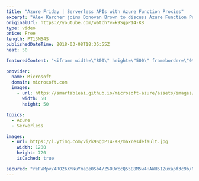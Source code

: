 ```yaml
---
title: "Azure Friday | Serverless APIs with Azure Function Proxies"
excerpt: "Alex Karcher joins Donovan Brown to discuss Azure Function Proxies, the serverless API toolbox. Proxies give you a truly serverless experience to manage your APIs with dynamic billing and scaling, and a super simple setup process.  For more information, see:  Azure Functions Proxies is now Generally"
originalUrl: https://youtube.com/watch?v=k9SgpP14-K8
type: video
price: Free
length: PT13M54S
publishedDateTime: 2018-03-08T18:35:55Z
heat: 50

featuredContent: "<iframe width=\"800\" height=\"500\" frameborder=\"0\" src=\"https://www.youtube.com/embed/k9SgpP14-K8\" allow=\"accelerometer; autoplay; encrypted-media; gyroscope; picture-in-picture\" allowfullscreen></iframe>"

provider:
  name: Microsoft
  domain: microsoft.com
  images:
    - url: https://smartableai.github.io/microsoft-azure/assets/images/organizations/microsoft.com-50x50.jpg
      width: 50
      height: 50

topics:
  - Azure
  - Serverless

images:
  - url: https://i.ytimg.com/vi/k9SgpP14-K8/maxresdefault.jpg
    width: 1280
    height: 720
    isCached: true

secured: "reFVMpv/4RO26XMNuYmaBe0Sb4/Z5OUWccQ55E8M5w4HAWH512uxapf3c9b/NdYqy+Au3Jgyq10XYXUqYACC34xj8G4CwHCegQPMhWGar58dR9larqQ73P52cl8MKSeNKUe9Rw0gu/BKd6dtw0Ngmclz/0fYD4uOAr61P3lMKHGQoqCRUIpDVR1IUgZwAyc5XpwFG3DjLQblcAqoE151/L2dAvX9MrCNrhc74xOpu9wsXh2MRr4IJcXKsEST56qVboDa9Aq6ggzfn+MZmHX+xBRY99WvdtMq0a4fRRG271rWbX3/De9ioJdTcGpf+j6ByECVy8yKw7UmtiGArNUh3/287hhoWPRMr+hYYgBC1Iz2RIijlrnf501Jdv/SBRG7UIL/jeWgg6DChPM2rFjfpEX24YcSs05HyOJu5YnhAtY=;iwNeNxEa708My7WnZ9Q6JA=="
---
```


